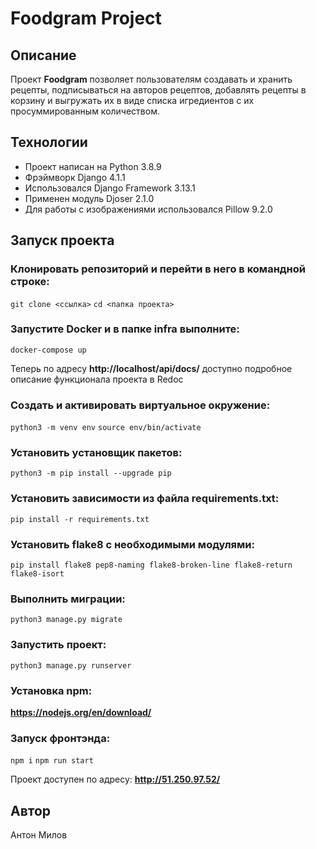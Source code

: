 # Foodgram Project
## Описание
Проект **Foodgram** позволяет пользователям создавать и хранить рецепты,
подписываться на авторов рецептов, добавлять рецепты в корзину и выгружать их
в виде списка игредиентов с их просуммированным количеством.

## Технологии
- Проект написан на Python 3.8.9
- Фрэймворк Django 4.1.1
- Использовался Django Framework 3.13.1
- Применен модуль Djoser 2.1.0
- Для работы с изображениями использовался Pillow 9.2.0

## Запуск проекта

### Клонировать репозиторий и перейти в него в командной строке:
```git clone <ссылка>```
```сd <папка проекта>```
### Запустите Docker и в папке infra выполните:
```docker-compose up```

Теперь по адресу **http://localhost/api/docs/** доступно подробное описание функционала проекта в Redoc

### Cоздать и активировать виртуальное окружение:
```python3 -m venv env```
```source env/bin/activate```
### Установить установщик пакетов:
```python3 -m pip install --upgrade pip```
### Установить зависимости из файла requirements.txt:
```pip install -r requirements.txt```
### Установить flake8 с необходимыми модулями:
```pip install flake8 pep8-naming flake8-broken-line flake8-return flake8-isort```
### Выполнить миграции:
```python3 manage.py migrate```
### Запустить проект:
```python3 manage.py runserver```


### Установка npm:
**https://nodejs.org/en/download/**
### Запуск фронтэнда:
```npm i```
```npm run start```

Проект доступен по адресу:
**http://51.250.97.52/**

## Автор
Антон Милов
